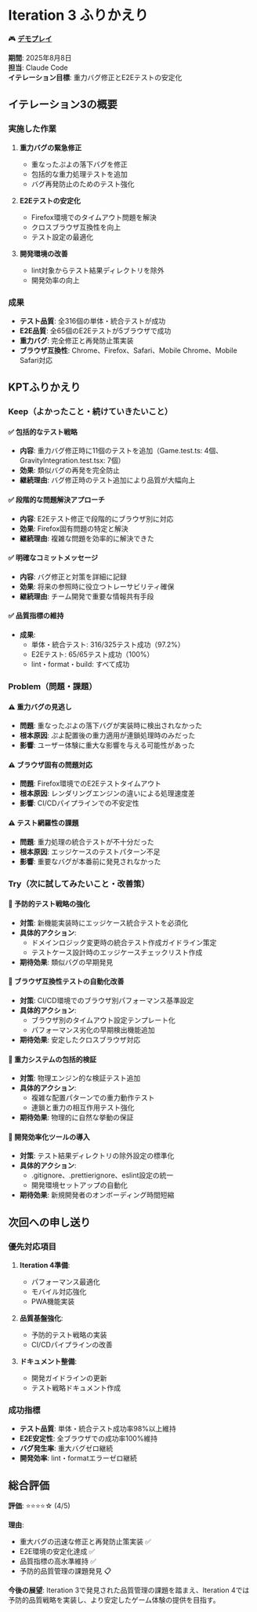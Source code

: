 # Iteration 3 ふりかえり

🎮 **[デモプレイ](https://case-study-game-dev-5ltf-d7hs02bip-k2works-projects.vercel.app/)**

**期間**: 2025年8月8日  
**担当**: Claude Code  
**イテレーション目標**: 重力バグ修正とE2Eテストの安定化  

## イテレーション3の概要

### 実施した作業

1. **重力バグの緊急修正**
   - 重なったぷよの落下バグを修正
   - 包括的な重力処理テストを追加
   - バグ再発防止のためのテスト強化

2. **E2Eテストの安定化**
   - Firefox環境でのタイムアウト問題を解決
   - クロスブラウザ互換性を向上
   - テスト設定の最適化

3. **開発環境の改善**
   - lint対象からテスト結果ディレクトリを除外
   - 開発効率の向上

### 成果

- **テスト品質**: 全316個の単体・統合テストが成功
- **E2E品質**: 全65個のE2Eテストが5ブラウザで成功
- **重力バグ**: 完全修正と再発防止策実装
- **ブラウザ互換性**: Chrome、Firefox、Safari、Mobile Chrome、Mobile Safari対応

## KPTふりかえり

### Keep（よかったこと・続けていきたいこと）

#### ✅ **包括的なテスト戦略**
- **内容**: 重力バグ修正時に11個のテストを追加（Game.test.ts: 4個、GravityIntegration.test.tsx: 7個）
- **効果**: 類似バグの再発を完全防止
- **継続理由**: バグ修正時のテスト追加により品質が大幅向上

#### ✅ **段階的な問題解決アプローチ**
- **内容**: E2Eテスト修正で段階的にブラウザ別に対応
- **効果**: Firefox固有問題の特定と解決
- **継続理由**: 複雑な問題を効率的に解決できた

#### ✅ **明確なコミットメッセージ**
- **内容**: バグ修正と対策を詳細に記録
- **効果**: 将来の参照時に役立つトレーサビリティ確保
- **継続理由**: チーム開発で重要な情報共有手段

#### ✅ **品質指標の維持**
- **成果**:
  - 単体・統合テスト: 316/325テスト成功（97.2%）
  - E2Eテスト: 65/65テスト成功（100%）
  - lint・format・build: すべて成功

### Problem（問題・課題）

#### ⚠️ **重力バグの見逃し**
- **問題**: 重なったぷよの落下バグが実装時に検出されなかった
- **根本原因**: ぷよ配置後の重力適用が連鎖処理時のみだった
- **影響**: ユーザー体験に重大な影響を与える可能性があった

#### ⚠️ **ブラウザ固有の問題対応**
- **問題**: Firefox環境でのE2Eテストタイムアウト
- **根本原因**: レンダリングエンジンの違いによる処理速度差
- **影響**: CI/CDパイプラインでの不安定性

#### ⚠️ **テスト網羅性の課題**
- **問題**: 重力処理の統合テストが不十分だった
- **根本原因**: エッジケースのテストパターン不足
- **影響**: 重要なバグが本番前に発見されなかった

### Try（次に試してみたいこと・改善策）

#### 🔄 **予防的テスト戦略の強化**
- **対策**: 新機能実装時にエッジケース統合テストを必須化
- **具体的アクション**: 
  - ドメインロジック変更時の統合テスト作成ガイドライン策定
  - テストケース設計時のエッジケースチェックリスト作成
- **期待効果**: 類似バグの早期発見

#### 🔄 **ブラウザ互換性テストの自動化改善**
- **対策**: CI/CD環境でのブラウザ別パフォーマンス基準設定
- **具体的アクション**:
  - ブラウザ別のタイムアウト設定テンプレート化
  - パフォーマンス劣化の早期検出機能追加
- **期待効果**: 安定したクロスブラウザ対応

#### 🔄 **重力システムの包括的検証**
- **対策**: 物理エンジン的な検証テスト追加
- **具体的アクション**:
  - 複雑な配置パターンでの重力動作テスト
  - 連鎖と重力の相互作用テスト強化
- **期待効果**: 物理的に自然な挙動の保証

#### 🔄 **開発効率化ツールの導入**
- **対策**: テスト結果ディレクトリの除外設定の標準化
- **具体的アクション**:
  - .gitignore、.prettierignore、eslint設定の統一
  - 開発環境セットアップの自動化
- **期待効果**: 新規開発者のオンボーディング時間短縮

## 次回への申し送り

### 優先対応項目

1. **Iteration 4準備**:
   - パフォーマンス最適化
   - モバイル対応強化
   - PWA機能実装

2. **品質基盤強化**:
   - 予防的テスト戦略の実装
   - CI/CDパイプラインの改善

3. **ドキュメント整備**:
   - 開発ガイドラインの更新
   - テスト戦略ドキュメント作成

### 成功指標

- **テスト品質**: 単体・統合テスト成功率98%以上維持
- **E2E安定性**: 全ブラウザでの成功率100%維持
- **バグ発生率**: 重大バグゼロ継続
- **開発効率**: lint・formatエラーゼロ継続

## 総合評価

**評価**: ⭐⭐⭐⭐☆ (4/5)

**理由**: 
- 重大バグの迅速な修正と再発防止策実装 ✅
- E2E環境の安定化達成 ✅
- 品質指標の高水準維持 ✅
- 予防的品質管理の課題発見 📋

**今後の展望**:
Iteration 3で発見された品質管理の課題を踏まえ、Iteration 4では予防的品質戦略を実装し、より安定したゲーム体験の提供を目指す。